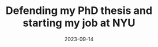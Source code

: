 ---
layout: post
title:  Defending my PhD thesis and starting my job at NYU 
date:  2023-09-14 
# description: march & april, looking forward to summer
tags: lifeupdates
categories: sample-posts
related_posts: false
---